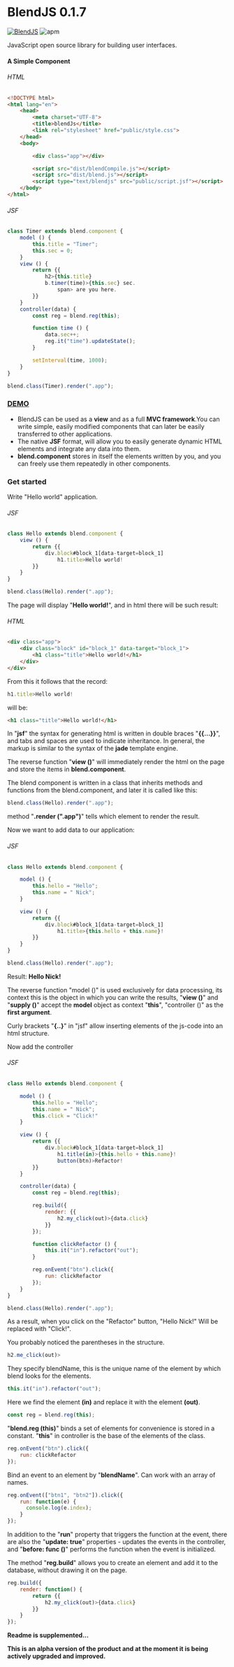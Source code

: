 # BlendJS 0.1.7
[![BlendJS](https://img.shields.io/badge/blendJS-alpha-green.svg)](/PhilippZhulev/BlendJS_framework/archive/0.1.1.zip)
![apm](https://img.shields.io/apm/l/vim-mode.svg)


JavaScript open source library for building user interfaces.

#### A Simple Component

###### HTML
```html
<!DOCTYPE html>
<html lang="en">
    <head>
        <meta charset="UTF-8">
        <title>blendJs</title>
        <link rel="stylesheet" href="public/style.css">
    </head>
    <body>

        <div class="app"></div>

        <script src="dist/blendCompile.js"></script>
        <script src="dist/blend.js"></script>
        <script type="text/blendjs" src="public/script.jsf"></script>
    </body>
</html>
```
###### JSF
```javascript
class Timer extends blend.component {
    model () {
        this.title = "Timer";
        this.sec = 0;
    }
    view () {
        return {{
            h2>{this.title}
            b.timer(time)>{this.sec} sec.
                span> are you here.
        }}
    }
    controller(data) {
        const reg = blend.reg(this);

        function time () {
            data.sec++;
            reg.it("time").updateState();
        }

        setInterval(time, 1000);
    }
}

blend.class(Timer).render(".app");
```
### [DEMO](https://philippzhulev.github.io/BlendJS_framework/)

+ BlendJS can be used as a **view** and as a full **MVC framework**.You can write simple, easily modified components that can later be easily transferred to other applications.
+ The native **JSF** format, will allow you to easily generate dynamic HTML elements and integrate any data into them.
+ **blend.component** stores in itself the elements written by you, and you can freely use them repeatedly in other components.

### Get started
Write "Hello world" application.
###### JSF
```javascript
class Hello extends blend.component {
    view () {
        return {{
            div.block#block_1[data-target=block_1]
                h1.title>Hello world!
        }}
    }
}

blend.class(Hello).render(".app");
```
The page will display "**Hello world!**", and in html there will be such result:

###### HTML
```html
<div class="app">
    <div class="block" id="block_1" data-target="block_1">
        <h1 class="title">Hello world!</h1>
    </div>
</div>
```

From this it follows that the record:
```javascript
h1.title>Hello world!
```
will be:
```html
<h1 class="title">Hello world!</h1>
```
In "**jsf**" the syntax for generating html is written in double braces "**{{...}}**", and tabs and spaces are used to indicate inheritance. In general, the markup is similar to the syntax of the **jade** template engine.

The reverse function "**view ()**" will immediately render the html on the page and store the items in **blend.component**.

The blend component is written in a class that inherits methods and functions from the blend.component,
and later it is called like this:
```javascript
blend.class(Hello).render(".app");
```
method "**.render (".app")**" tells which element to render the result.

Now we want to add data to our application:
###### JSF
```javascript
class Hello extends blend.component {

    model () {
        this.hello = "Hello";
        this.name = " Nick";
    }

    view () {
        return {{
            div.block#block_1[data-target=block_1]
                h1.title>{this.hello + this.name}!
        }}
    }
}

blend.class(Hello).render(".app");
```
Result: **Hello Nick!**

The reverse function "model ()" is used exclusively for data processing, its context this is the object in which you can write the results,
"**view ()**" and "**supply ()**" accept the **model** object as context  "**this**", "controller ()" as the **first argument**.

Curly brackets "**{..}**" in "jsf" allow inserting elements of the js-code into an html structure.

Now add the controller
###### JSF
```javascript
class Hello extends blend.component {

    model () {
        this.hello = "Hello";
        this.name = " Nick";
        this.click = "Click!"
    }

    view () {
        return {{
            div.block#block_1[data-target=block_1]
                h1.title(in)>{this.hello + this.name}!
                button(btn)>Refactor!
        }}
    }

    controller(data) {
        const reg = blend.reg(this);

        reg.build({
            render: {{
                h2.my_click(out)>{data.click}
            }}
        });

        function clickRefactor () {
            this.it("in").refactor("out");
        }

        reg.onEvent("btn").click({
            run: clickRefactor
        });
    }
}

blend.class(Hello).render(".app");
```
As a result, when you click on the "Refactor" button, "Hello Nick!" Will be replaced with "Click!".

You probably noticed the parentheses in the structure.
```javascript
h2.me_click(out)>
```
They specify blendName, this is the unique name of the element by which blend looks for the elements.
```javascript
this.it("in").refactor("out");
```
Here we find the element **(in)** and replace it with the element **(out)**.
```javascript
const reg = blend.reg(this);
```
"**blend.reg (this)**" binds a set of elements for convenience is stored in a constant.
"**this**" in controller is the base of the elements of the class.
```javascript
reg.onEvent("btn").click({
    run: clickRefactor
});
```
Bind an event to an element by "**blendName**". Can work with an array of names.
```javascript
reg.onEvent(["btn1", "btn2"]).click({
    run: function(e) {
      console.log(e.index);
    }
});
```
In addition to the "**run**" property that triggers the function at the event, there are also the "**update: true**" properties - updates the events in the controller, and "**before: func ()**" performs the function when the event is initialized.

The method "**reg.build**" allows you to create an element and add it to the database, without drawing it on the page.
```javascript
reg.build({
    render: function() {
        return {{
            h2.my_click(out)>{data.click}
        }}
    }
});
```

**Readme is supplemented...**

**This is an alpha version of the product and at the moment it is being actively upgraded and improved.**

